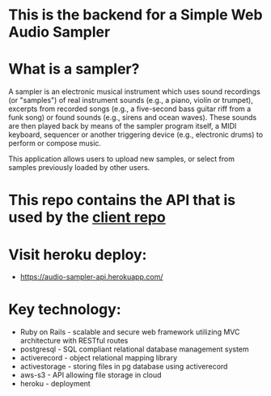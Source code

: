 # This is the backend for a Simple Web Audio Sampler

# What is a sampler?

A sampler is an electronic musical instrument which uses sound recordings (or "samples") of real instrument sounds (e.g., a piano, violin or trumpet), excerpts from recorded songs (e.g., a five-second bass guitar riff from a funk song) or found sounds (e.g., sirens and ocean waves). These sounds are then played back by means of the sampler program itself, a MIDI keyboard, sequencer or another triggering device (e.g., electronic drums) to perform or compose music. 

This application allows users to upload new samples, or select from samples previously loaded by other users.

# This repo contains the API that is used by the [client repo](https://github.com/lovecosma/Sampler-client)

# Visit heroku deploy:

- https://audio-sampler-api.herokuapp.com/

# Key technology:

- Ruby on Rails - scalable and secure web framework utilizing MVC architecture with RESTful routes
- postgresql - SQL compliant relational database management system
- activerecord - object relational mapping library 
- activestorage - storing files in pg database using activerecord
- aws-s3 - API allowing file storage in cloud 
- heroku - deployment
